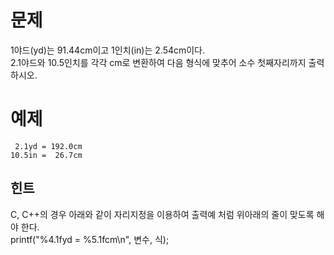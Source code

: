 # 문제
1야드(yd)는 91.44cm이고 1인치(in)는 2.54cm이다.   
2.1야드와 10.5인치를 각각 cm로 변환하여 다음 형식에 맞추어 소수 첫째자리까지 출력하시오.​

# 예제
```
 2.1yd = 192.0cm
10.5in =  26.7cm
```

## 힌트
C, C++의 경우 아래와 같이 자리지정을 이용하여 출력예 처럼 위아래의 줄이 맞도록 해야 한다.   
printf("%4.1fyd = %5.1fcm\n", 변수, 식);
